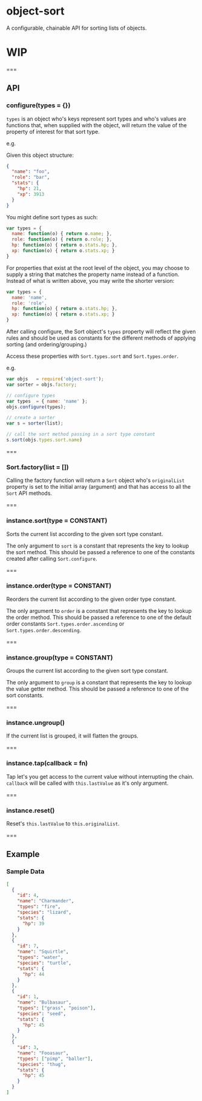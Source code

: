 object-sort
===========

A configurable, chainable API for sorting lists of objects.

# WIP

===

## API

### configure(types = {})

`types` is an object who's keys represent sort types and who's values are functions that, when supplied with the object, will return the value of the property of interest for that sort type.

e.g.

Given this object structure:
```json
{
  "name": "foo",
  "role": "bar",
  "stats": {
    "hp": 21,
    "xp": 3913
  }
}
```

You might define sort types as such:
```javascript
var types = {
  name: function(o) { return o.name; },
  role: function(o) { return o.role; },
  hp: function(o) { return o.stats.hp; },
  xp: function(o) { return o.stats.xp; }
}
```

For properties that exist at the root level of the object, you may choose to supply a string that matches the property name instead of a function. Instead of what is written above, you may write the shorter version:

```javascript
var types = {
  name: 'name',
  role: 'role',
  hp: function(o) { return o.stats.hp; },
  xp: function(o) { return o.stats.xp; }
}
```

After calling configure, the Sort object's `types` property will reflect the given rules and should be used as constants for the different methods of applying sorting (and ordering/grouping.)

Access these properties with `Sort.types.sort` and `Sort.types.order`.

e.g.

```javascript
var objs   = require('object-sort');
var sorter = objs.factory;

// configure types
var types  = { name: 'name' };
objs.configure(types);

// create a sorter
var s = sorter(list);

// call the sort method passing in a sort type constant
s.sort(objs.types.sort.name)
```

===

### Sort.factory(list = [])

Calling the factory function will return a `Sort` object who's `originalList` property is set to the initial array (argument) and that has access to all the `Sort` API methods.

===

### instance.sort(type = CONSTANT)

Sorts the current list according to the given sort type constant.

The only argument to `sort` is a constant that represents the key to lookup the sort method. This should be passed a reference to one of the constants created after calling `Sort.configure`.

===

### instance.order(type = CONSTANT)

Reorders the current list according to the given order type constant.

The only argument to `order` is a constant that represents the key to lookup the order method. This should be passed a reference to one of the default order constants `Sort.types.order.ascending` or `Sort.types.order.descending`.

===

### instance.group(type = CONSTANT)

Groups the current list according to the given sort type constant.

The only argument to `group` is a constant that represents the key to lookup the value getter method. This should be passed a reference to one of the sort constants.

===

### instance.ungroup()

If the current list is grouped, it will flatten the groups.

===

### instance.tap(callback = fn)

Tap let's you get access to the current value without interrupting the chain. `callback` will be called with `this.lastValue` as it's only argument.

===

### instance.reset()

Reset's `this.lastValue` to `this.originalList`.

===

## Example

### Sample Data

```json
[
  {
    "id": 4,
    "name": "Charmander",
    "types": "fire",
    "species": "lizard",
    "stats": {
      "hp": 39
    }
  },
  {
    "id": 7,
    "name": "Squirtle",
    "types": "water",
    "species": "turtle",
    "stats": {
      "hp": 44
    }
  },
  {
    "id": 1,
    "name": "Bulbasaur",
    "types": ["grass", "poison"],
    "species": "seed",
    "stats": {
      "hp": 45
    }
  },
  {
    "id": 3,
    "name": "Fooasaur",
    "types": ["pimp", "baller"],
    "species": "thug",
    "stats": {
      "hp": 45
    }
  }
]
```
